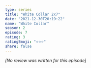```yaml
---
type: series
title: "White Collar 2x7"
date: "2021-12-30T20:19:22"
name: "White Collar"
season: 2
episode: 7
rating: 3
ratingEmoji: "⭐️⭐️⭐️"
share: false
---
```


_[No review was written for this episode]_

